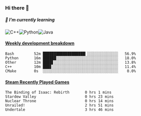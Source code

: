 ### Hi there 👋

##### 🌱 I’m currently learning

![C++](https://img.shields.io/badge/-C++-00599C?style=flat-square&logo=c)![Python](https://img.shields.io/badge/-Python-black?style=flat-square&logo=Python)![Java](https://img.shields.io/badge/-java-E34A86?style=flat-square&logo=java)


<!-- waka-box start -->
#### <a href="https://gist.github.com/bf274261b4c8553e17fc709dfc3cfa97" target="_blank">Weekly development breakdown</a>
```text
Bash    	 52m ███████████████████▎░░░░░░░░░░░░░░   56.9% 
Python  	 16m ██████░░░░░░░░░░░░░░░░░░░░░░░░░░░░   18.0% 
Other   	 12m ████▋░░░░░░░░░░░░░░░░░░░░░░░░░░░░░   13.8% 
C++     	 10m ███▊░░░░░░░░░░░░░░░░░░░░░░░░░░░░░░   11.4% 
CMake   	 0s  ░░░░░░░░░░░░░░░░░░░░░░░░░░░░░░░░░░    0.0% 
```
<!-- Powered by https://github.com/YouEclipse/waka-box-go . -->
<!-- waka-box end -->



 <!-- steam-box start -->
#### <a href="https://gist.github.com/afc28dc1b85d9bc5cebfbe9d5e3639db" target="_blank">Steam Recently Played Games</a>
```text
The Binding of Isaac: Rebirth       0 hrs 1 mins
Stardew Valley                      0 hrs 23 mins
Nuclear Throne                      0 hrs 14 mins
Unrailed!                           2 hrs 51 mins
Undertale                           3 hrs 46 mins
```
<!-- Powered by https://github.com/YouEclipse/steam-box . -->
<!-- steam-box end -->

<!--
**KomoreKalu/KomoreKalu** is a ✨ _special_ ✨ repository because its `README.md` (this file) appears on your GitHub profile.

Here are some ideas to get you started:

- 🔭 I’m currently working on ...
- 🌱 I’m currently learning ...
- 👯 I’m looking to collaborate on ...
- 🤔 I’m looking for help with ...
- 💬 Ask me about ...
- 📫 How to reach me: ...
- 😄 Pronouns: ...
- ⚡ Fun fact: ...
-->
